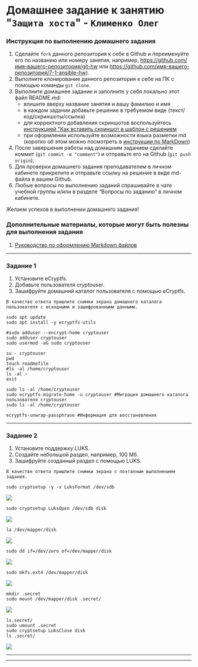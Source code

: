 # Домашнее задание к занятию "`Защита хоста`" - `Клименко Олег`


### Инструкция по выполнению домашнего задания

   1. Сделайте `fork` данного репозитория к себе в Github и переименуйте его по названию или номеру занятия, например, https://github.com/имя-вашего-репозитория/git-hw или  https://github.com/имя-вашего-репозитория/7-1-ansible-hw).
   2. Выполните клонирование данного репозитория к себе на ПК с помощью команды `git clone`.
   3. Выполните домашнее задание и заполните у себя локально этот файл README.md:
      - впишите вверху название занятия и вашу фамилию и имя
      - в каждом задании добавьте решение в требуемом виде (текст/код/скриншоты/ссылка)
      - для корректного добавления скриншотов воспользуйтесь [инструкцией "Как вставить скриншот в шаблон с решением](https://github.com/netology-code/sys-pattern-homework/blob/main/screen-instruction.md)
      - при оформлении используйте возможности языка разметки md (коротко об этом можно посмотреть в [инструкции  по MarkDown](https://github.com/netology-code/sys-pattern-homework/blob/main/md-instruction.md))
   4. После завершения работы над домашним заданием сделайте коммит (`git commit -m "comment"`) и отправьте его на Github (`git push origin`);
   5. Для проверки домашнего задания преподавателем в личном кабинете прикрепите и отправьте ссылку на решение в виде md-файла в вашем Github.
   6. Любые вопросы по выполнению заданий спрашивайте в чате учебной группы и/или в разделе “Вопросы по заданию” в личном кабинете.
   
Желаем успехов в выполнении домашнего задания!
   
### Дополнительные материалы, которые могут быть полезны для выполнения задания

1. [Руководство по оформлению Markdown файлов](https://gist.github.com/Jekins/2bf2d0638163f1294637#Code)

---

### Задание 1

1. Установите eCryptfs.
2. Добавьте пользователя cryptouser.
3. Зашифруйте домашний каталог пользователя с помощью eCryptfs.

`В качестве ответа пришлите снимки экрана домашнего каталога пользователя с исходными и зашифрованными данными.`

```
sudo apt update
sudo apt install -y ecryptfs-utils

#sudo adduser --encrypt-home cryptouser
sudo adduser cryptouser
sudo usermod -aG sudo cryptouser

su - cryptouser
pwd
touch readmefile
#ls -al /home/cryptouser
ls -al ~
exit

sudo ls -al /home/cryptouser
sudo ecryptfs-migrate-home -u cryptouser #Миграция домашнего каталога пользователя cryptouser
sudo ls -al /home/cryptouser

ecryptfs-unwrap-passphrase #Информация для восстановления
```

---

### Задание 2

1. Установите поддержку LUKS.
2. Создайте небольшой раздел, например, 100 Мб.
3. Зашифруйте созданный раздел с помощью LUKS.

`В качестве ответа пришлите снимки экрана с поэтапным выполнением задания.`

```
sudo cryptsetup -y -v LuksFormat /dev/sdb
```

![](https://cdn.discordapp.com/attachments/1265236160347766907/1278684960269668384/image.png?ex=66d1b3ab&is=66d0622b&hm=917dc881169851ce047ae741e76db4c0fbabba9a4ae6e79e800a036aa5fb5cec&)

```
sudo cryptsetup LuksOpen /dev/sdb disk
```

![](https://cdn.discordapp.com/attachments/1265236160347766907/1278685449447018647/image.png?ex=66d1b41f&is=66d0629f&hm=e45b9e5f3feec77e9df142c515f24ac3a5fae7974d97e9588becf72730b511df&)

```
la /dev/mapper/disk
```

![](https://cdn.discordapp.com/attachments/1265236160347766907/1278685925844586598/image.png?ex=66d1b491&is=66d06311&hm=116abd1733d047d210bf7831ba72af32216608ddbe937e8fba9893a7d794c37e&)

```
sudo dd if=/dev/zero of=/dev/mapper/disk
```

![](https://cdn.discordapp.com/attachments/1265236160347766907/1278686536677720064/image.png?ex=66d1b523&is=66d063a3&hm=346a8f20a5984844613924d0fc7617ec2a5a560382901b844968f9588f229bf9&)

```
sudo mkfs.ext4 /dev/mapper/disk
```

![](https://cdn.discordapp.com/attachments/1265236160347766907/1278687413371142164/image.png?ex=66d1b5f4&is=66d06474&hm=25963d03586e29608864c712bbec574f4886c6a103a4b22ca20bb23c69f03ba0&)

```
mkdir .secret
sudo mount /dev/mapper/disk .secret/
```

![](https://cdn.discordapp.com/attachments/1265236160347766907/1278329377146273892/image.png?ex=66d06881&is=66cf1701&hm=4db688efe594523514427af2260d4ee1491e72b6caa0bc9aaf349e9eb08ab02e&)

```
ls.secret/
sudo umount .secret
sudo cryptsetup LuksClose disk
ls .secret/
```

![](https://cdn.discordapp.com/attachments/1265236160347766907/1278329566863298600/image.png?ex=66d068ae&is=66cf172e&hm=0333e131ad219a79973c67f415ebf18c6815a635757657b293b8f4f7d17423ab&)

---
---





























